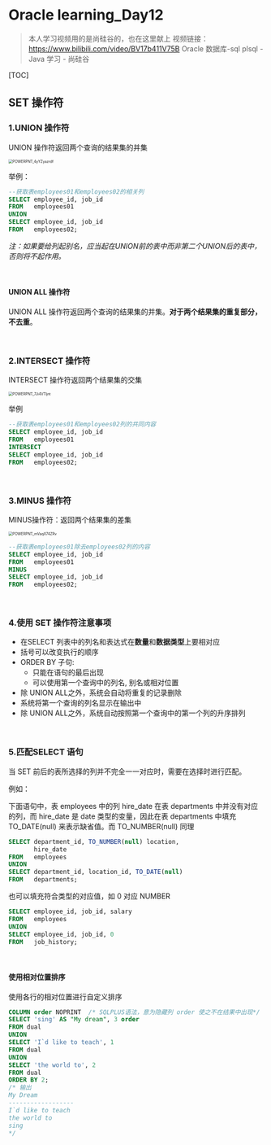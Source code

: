 # Oracle learning_Day12

>  本人学习视频用的是尚硅谷的，也在这里献上
>  视频链接：https://www.bilibili.com/video/BV17b411V75B
>  Oracle 数据库-sql plsql - Java 学习 - 尚硅谷


[TOC]

## SET 操作符

### 1.UNION 操作符

UNION 操作符返回两个查询的结果集的并集

<img src="https://cdn.jsdelivr.net/gh/Huohua2019/Img/img/20201008163844.png" alt="POWERPNT_4yYZyazrdf" style="zoom:50%;" />

举例：

```sql
--获取表employees01和employees02的相关列
SELECT employee_id, job_id
FROM   employees01
UNION
SELECT employee_id, job_id
FROM   employees02;
```

*注：如果要给列起别名，应当起在UNION前的表中而非第二个UNION后的表中，否则将不起作用。*

<br>

#### UNION ALL 操作符

UNION ALL 操作符返回两个查询的结果集的并集。**对于两个结果集的重复部分，不去重**。

<br>

### 2.INTERSECT 操作符

INTERSECT 操作符返回两个结果集的交集

<img src="https://cdn.jsdelivr.net/gh/Huohua2019/Img/img/20201008165043.png" alt="POWERPNT_7Ji4VTljnt" style="zoom: 50%;" />

举例

```sql
--获取表employees01和employees02列的共同内容
SELECT employee_id, job_id
FROM   employees01
INTERSECT
SELECT employee_id, job_id
FROM   employees02;            			   
```

<br>

### 3.MINUS 操作符

MINUS操作符：返回两个结果集的差集

<img src="https://cdn.jsdelivr.net/gh/Huohua2019/Img/img/20201008165509.png" alt="POWERPNT_mVaqX74ZRv" style="zoom:50%;" />

```sql
--获取表employees01除去employees02列的内容
SELECT employee_id, job_id
FROM   employees01
MINUS
SELECT employee_id, job_id
FROM   employees02;
```

<br>

### 4.使用 SET 操作符注意事项

- 在SELECT 列表中的列名和表达式在**数量**和**数据类型**上要相对应
- 括号可以改变执行的顺序
- ORDER BY 子句:
  - 只能在语句的最后出现
  - 可以使用第一个查询中的列名, 别名或相对位置 
- 除 UNION ALL之外，系统会自动将重复的记录删除
- 系统将第一个查询的列名显示在输出中
- 除 UNION ALL之外，系统自动按照第一个查询中的第一个列的升序排列 

<br>

### 5.匹配SELECT 语句

 当 SET 前后的表所选择的列并不完全一一对应时，需要在选择时进行匹配。

例如：

下面语句中，表 employees 中的列 hire_date 在表 departments 中并没有对应的列，而 hire_date 是 date 类型的变量，因此在表 departments 中填充 TO_DATE(null) 来表示缺省值。而 TO_NUMBER(null) 同理

```sql
SELECT department_id, TO_NUMBER(null) location,
       hire_date
FROM   employees
UNION
SELECT department_id, location_id, TO_DATE(null)
FROM   departments;
```

也可以填充符合类型的对应值，如 0 对应 NUMBER

```sql
SELECT employee_id, job_id, salary
FROM   employees
UNION
SELECT employee_id, job_id, 0
FROM   job_history;
```

<br>

#### 使用相对位置排序

使用各行的相对位置进行自定义排序

```sql
COLUMN order NOPRINT  /* SQLPLUS语法，意为隐藏列 order 使之不在结果中出现*/
SELECT 'sing' AS "My dream", 3 order
FROM dual
UNION
SELECT 'I`d like to teach', 1
FROM dual
UNION 
SELECT 'the world to', 2
FROM dual
ORDER BY 2;
/* 输出
My Dream
------------------
I`d like to teach
the world to
sing
*/
```

<br>